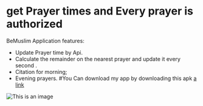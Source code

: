 # get Prayer times and Every prayer is authorized
BeMuslim Application features:
- Update Prayer time by Api.
- Calculate the remainder on the nearest prayer and update it every second .
- Citation for morning;
- Evening prayers.
#You Can download my app by downloading this apk
[a link](https://drive.google.com/file/d/1eFxN__td78O8ccGZiC23fFsW78ESH5Wz/view?usp=sharing)

![This is an image](https://github.com/Ahmed-Ibrahim-30/Prayer-times-App/blob/master/screenshot.gif?raw=true)


